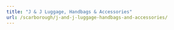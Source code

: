 ```yaml
---
title: "J & J Luggage, Handbags & Accessories"
url: /scarborough/j-and-j-luggage-handbags-and-accessories/
---
```

